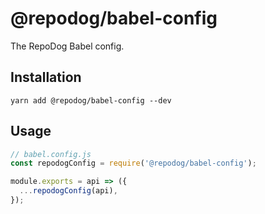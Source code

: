 # @repodog/babel-config

The RepoDog Babel config.

## Installation

```shell
yarn add @repodog/babel-config --dev
```

## Usage

```javascript
// babel.config.js
const repodogConfig = require('@repodog/babel-config');

module.exports = api => ({
  ...repodogConfig(api),
});
```
